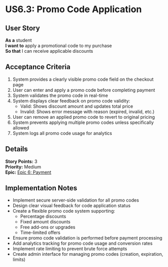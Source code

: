 # US6.3: Promo Code Application

## User Story

**As a** student  
**I want to** apply a promotional code to my purchase  
**So that** I can receive applicable discounts

## Acceptance Criteria

1. System provides a clearly visible promo code field on the checkout page
2. User can enter and apply a promo code before completing payment
3. System validates the promo code in real-time
4. System displays clear feedback on promo code validity:
   - Valid: Shows discount amount and updates total price
   - Invalid: Shows error message with reason (expired, invalid, etc.)
5. User can remove an applied promo code to revert to original pricing
6. System prevents applying multiple promo codes unless specifically allowed
7. System logs all promo code usage for analytics

## Details

**Story Points:** 3  
**Priority:** Medium  
**Epic:** [Epic 6: Payment](./README.md)

## Implementation Notes

- Implement secure server-side validation for all promo codes
- Design clear visual feedback for code application status
- Create a flexible promo code system supporting:
  - Percentage discounts
  - Fixed amount discounts
  - Free add-ons or upgrades
  - Time-limited offers
- Ensure promo code validation is performed before payment processing
- Add analytics tracking for promo code usage and conversion rates
- Implement rate limiting to prevent brute force attempts
- Create admin interface for managing promo codes (creation, expiration, limits)
